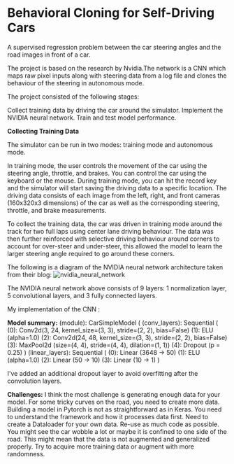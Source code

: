 # Behavioral Cloning for Self-Driving Cars
A supervised regression problem between the car steering angles and the road images in front of a car.

The project is based on the research by Nvidia.The network is a CNN which maps raw pixel inputs along with steering data from a log file and clones the behaviour of the steering in autonomous mode.

The project consisted of the following stages:

Collect training data by driving the car around the simulator.
Implement the NVIDIA neural network.
Train and test model performance.

**Collecting Training Data**

The simulator can be run in two modes: training mode and autonomous mode.

In training mode, the user controls the movement of the car using the steering angle, throttle, and brakes. You can control the car using the keyboard or the mouse. During training mode, you can hit the record key and the simulator will start saving the driving data to a specific location. The driving data consists of each image from the left, right, and front cameras (160x320x3 dimensions) of the car as well as the corresponding steering, throttle, and brake measurements.


To collect the training data, the car was driven in training mode around the track for two full laps using center lane driving behaviour. The data was then further reinforced with selective driving behaviour around corners to account for over-steer and under-steer, this allowed the model to learn the larger steering angle required to go around these corners.

The following is a diagram of the NVIDIA neural network architecture taken from their blog:
![nvidia_neural_network](https://user-images.githubusercontent.com/10712535/84471091-a5f7d600-ac52-11ea-9760-d94653229134.png)


The NVIDIA neural network above consists of 9 layers: 1 normalization layer, 5 convolutional layers, and 3 fully connected layers.

My implementation of the CNN :

**Model summary:**
 (module): CarSimpleModel (
    (conv_layers): Sequential (
      (0): Conv2d(3, 24, kernel_size=(3, 3), stride=(2, 2), bias=False)
      (1): ELU (alpha=1.0)
      (2): Conv2d(24, 48, kernel_size=(3, 3), stride=(2, 2), bias=False)
      (3): MaxPool2d (size=(4, 4), stride=(4, 4), dilation=(1, 1))
      (4): Dropout (p = 0.25)
    )
    (linear_layers): Sequential (
      (0): Linear (3648 -> 50)
      (1): ELU (alpha=1.0)
      (2): Linear (50 -> 10)
      (3): Linear (10 -> 1)
    )
 
I've added an additional dropout layer to avoid overfitting after the convolution layers.


**Challenges:**
I think the most challenge is generating enough data for your model. For some tricky curves on the road, you need to create more data.
Building a model in Pytorch is not as straightforward as in Keras. You need to understand the framework and how it processes data first.
Need to create a Dataloader for your own data.
Re-use as much code as possible.
You might see the car wobble a lot or maybe it is confined to one side of the road. This might mean that the data is not augmented and generalized properly. Try to acquire more training data or augment with more randomness.


